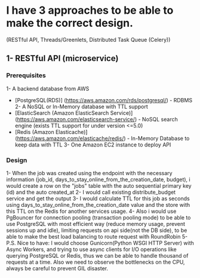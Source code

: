 # I have 3 approaches to be able to make the correct design. 

(RESTful API, Threads/Greenlets, Distributed Task Queue (Celery))

## 1- RESTful API (microservice)

### Prerequisites

1- A backend database from AWS
* [PostgreSQL(RDS)] (https://aws.amazon.com/rds/postgresql/) - RDBMS
2- A NoSQL or In-Memory database with TTL support
* [ElasticSearch (Amazon ElasticSearch Service)] (https://aws.amazon.com/elasticsearch-service/) - NoSQL search engine (exists TTL support for under version <=5.0)
* [Redis (Amazon Elasticache)] (https://aws.amazon.com/elasticache/redis/) - In-Memory Database to keep data with TTL
3- One Amazon EC2 instance to deploy API

### Design

1- When the job was created using the endpoint with the necessary information 
(job_id, days_to_stay_online_from_the_creation_date, budget), i would create 
a row on the "jobs" table with the auto sequential primary key (id) and the
auto created_at
2- I would call existing distribute_budget service and get the output
3- I would calculate TTL for this job as seconds using days_to_stay_online_from_the_creation_date
value and the store with this TTL on the Redis for another services usage.
4- Also i would use PgBouncer for connection pooling (transaction pooling mode)
to be able to use PostgreSQL with most efficient way (reduce memory usage,
prevent sessions up and idle), limiting requests on api side(not the DB
side), to be able to make the best load balancing to route request with
RoundRobin
5- P.S. Nice to have: I would choose Gunicorn(Python WSGI HTTP Server) with
Async Workers, and trying to use async clients for I/O operations like querying
PostgreSQL or Redis, thus we can be able to handle thousand of requests at a
time. Also we need to observe the bottlenecks on the CPU, always be careful to
prevent GIL disaster.
